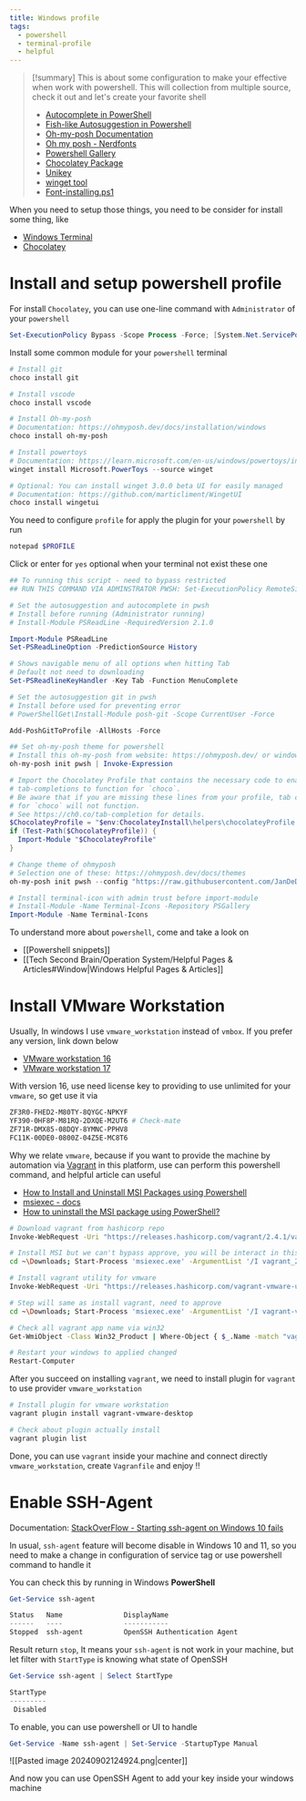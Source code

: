 ```yaml
---
title: Windows profile
tags:
  - powershell
  - terminal-profile
  - helpful
---
```

>[!summary]
>This is about some configuration to make your effective when work with powershell. This will collection from multiple source, check it out and let's create your favorite shell
>- [Autocomplete in PowerShell](https://techcommunity.microsoft.com/t5/itops-talk-blog/autocomplete-in-powershell/ba-p/2604524)
>- [Fish-like Autosuggestion in Powershell](https://dev.to/animo/fish-like-autosuggestion-in-powershell-21ec)
>- [Oh-my-posh Documentation](https://ohmyposh.dev/docs/)
>- [Oh my posh - Nerdfonts](https://www.nerdfonts.com/)
>- [Powershell Gallery](https://www.powershellgallery.com/)
>- [Chocolatey Package](https://community.chocolatey.org/packages)
>- [Unikey](https://www.unikey.org/en/download.html)
>- [winget tool](https://learn.microsoft.com/en-us/windows/package-manager/winget/)
>- [Font-installing.ps1](https://gist.github.com/anthonyeden/0088b07de8951403a643a8485af2709b)

When you need to setup those things, you need to be consider for install some thing, like

- [Windows Terminal](https://github.com/microsoft/terminal)
- [Chocolatey](https://chocolatey.org/install) 

# Install and setup powershell profile

For install `Chocolatey`, you can use one-line command with `Administrator` of your `powershell`

```powershell
Set-ExecutionPolicy Bypass -Scope Process -Force; [System.Net.ServicePointManager]::SecurityProtocol = [System.Net.ServicePointManager]::SecurityProtocol -bor 3072; iex ((New-Object System.Net.WebClient).DownloadString('https://community.chocolatey.org/install.ps1'))
```

Install some common module for your `powershell` terminal

```powershell
# Install git
choco install git

# Install vscode
choco install vscode

# Install Oh-my-posh
# Documentation: https://ohmyposh.dev/docs/installation/windows
choco install oh-my-posh

# Install powertoys
# Documentation: https://learn.microsoft.com/en-us/windows/powertoys/install
winget install Microsoft.PowerToys --source winget

# Optional: You can install winget 3.0.0 beta UI for easily managed
# Documentation: https://github.com/marticliment/WingetUI
choco install wingetui
```

You need to configure `profile` for apply the plugin for your `powershell` by run

```powershell
notepad $PROFILE
```

Click or enter for `yes` optional when your terminal not exist these one

```powershell title="Microsoft.PowerShell_profile.ps1"
## To running this script - need to bypass restricted
## RUN THIS COMMAND VIA ADMINSTRATOR PWSH: Set-ExecutionPolicy RemoteSigned -Scope CurrentUser

# Set the autosuggestion and autocomplete in pwsh
# Install before running (Administrator running)
# Install-Module PSReadLine -RequiredVersion 2.1.0

Import-Module PSReadLine
Set-PSReadLineOption -PredictionSource History

# Shows navigable menu of all options when hitting Tab
# Default not need to downloading
Set-PSReadlineKeyHandler -Key Tab -Function MenuComplete

# Set the autosuggestion git in pwsh
# Install before used for preventing error
# PowerShellGet\Install-Module posh-git -Scope CurrentUser -Force

Add-PoshGitToProfile -AllHosts -Force

## Set oh-my-posh theme for powershell
# Install this oh-my-posh from website: https://ohmyposh.dev/ or windows store
oh-my-posh init pwsh | Invoke-Expression

# Import the Chocolatey Profile that contains the necessary code to enable
# tab-completions to function for `choco`.
# Be aware that if you are missing these lines from your profile, tab completion
# for `choco` will not function.
# See https://ch0.co/tab-completion for details.
$ChocolateyProfile = "$env:ChocolateyInstall\helpers\chocolateyProfile.psm1"
if (Test-Path($ChocolateyProfile)) {
  Import-Module "$ChocolateyProfile"
}

# Change theme of ohmyposh
# Selection one of these: https://ohmyposh.dev/docs/themes
oh-my-posh init pwsh --config "https://raw.githubusercontent.com/JanDeDobbeleer/oh-my-posh/main/themes/amro.omp.json" | Invoke-Expression

# Install terminal-icon with admin trust before import-module
# Install-Module -Name Terminal-Icons -Repository PSGallery
Import-Module -Name Terminal-Icons
```

To understand more about `powershell`, come and take a look on

- [[Powershell snippets]]
- [[Tech Second Brain/Operation System/Helpful Pages & Articles#Window|Windows Helpful Pages & Articles]]

# Install VMware Workstation

Usually, In windows I use `vmware_workstation` instead of `vmbox`. If you prefer any version, link down below

- [VMware workstation 16](https://drive.google.com/file/d/1omAQygsVLS9d_g4C52I46Ol5RLTxvU0M/view?usp=sharing)
- [VMware workstation 17](https://www.mikeroysoft.com/post/download-fusion-ws/)

With version 16, use need license key to providing to use unlimited for your `vmware`, so get use it via

```bash
ZF3R0-FHED2-M80TY-8QYGC-NPKYF
YF390-0HF8P-M81RQ-2DXQE-M2UT6 # Check-mate
ZF71R-DMX85-08DQY-8YMNC-PPHV8
FC11K-00DE0-0800Z-04Z5E-MC8T6
```

Why we relate `vmware`, because if you want to provide the machine by automation via [Vagrant](https://developer.hashicorp.com/vagrant/docs) in this platform, use can perform this powershell command, and helpful article can useful

- [How to Install and Uninstall MSI Packages using Powershell](https://www.advancedinstaller.com/install-msi-files-with-powershell.html)
- [msiexec - docs](https://learn.microsoft.com/en-us/windows-server/administration/windows-commands/msiexec)
- [How to uninstall the MSI package using PowerShell?](https://www.tutorialspoint.com/how-to-uninstall-the-msi-package-using-powershell)

```bash
# Download vagrant from hashicorp repo
Invoke-WebRequest -Uri "https://releases.hashicorp.com/vagrant/2.4.1/vagrant_2.4.1_windows_amd64.msi" -Outfile ~\Downloads\vagrant_2.4.1_windows_amd64.msi

# Install MSI but we can't bypass approve, you will be interact in this step
cd ~\Downloads; Start-Process 'msiexec.exe' -ArgumentList '/I vagrant_2.4.1_windows_amd64.msi' -Wait

# Install vagrant utility for vmware
Invoke-WebRequest -Uri "https://releases.hashicorp.com/vagrant-vmware-utility/1.0.22/vagrant-vmware-utility_1.0.22_windows_amd64.msi" -Outfile ~\Downloads\vagrant-vmware-utility_1.0.22_windows_amd64.msi

# Step will same as install vagrant, need to approve
cd ~\Downloads; Start-Process 'msiexec.exe' -ArgumentList '/I vagrant-vmware-utility_1.0.22_windows_amd64.msi' -Wait

# Check all vagrant app name via win32
Get-WmiObject -Class Win32_Product | Where-Object { $_.Name -match "vagrant" }

# Restart your windows to applied changed
Restart-Computer
```

After you succeed on installing `vagrant`, we need to install plugin for `vagrant` to use provider `vmware_workstation`

```powershell
# Install plugin for vmware workstation
vagrant plugin install vagrant-vmware-desktop

# Check about plugin actually install
vagrant plugin list
```

Done, you can use `vagrant` inside your machine and connect directly `vmware_workstation`, create `Vagranfile` and enjoy !!

# Enable SSH-Agent

Documentation: [StackOverFlow - Starting ssh-agent on Windows 10 fails](https://stackoverflow.com/questions/52113738/starting-ssh-agent-on-windows-10-fails-unable-to-start-ssh-agent-service-erro)

In usual, `ssh-agent` feature will become disable in Windows 10 and 11, so you need to make a change in configuration of service tag or use powershell command to handle it

You can check this by running in Windows **PowerShell**

```powershell
Get-Service ssh-agent
```

```powershell
Status   Name               DisplayName
------   ----               -----------
Stopped  ssh-agent          OpenSSH Authentication Agent
```

Result return `stop`, It means your `ssh-agent` is not work in your machine, but let filter with `StartType` is knowing what state of OpenSSH

```powershell
Get-Service ssh-agent | Select StartType
```

```powershell
StartType
---------
 Disabled
```

To enable, you can use powershell or UI to handle

```powershell
Get-Service -Name ssh-agent | Set-Service -StartupType Manual
```

![[Pasted image 20240902124924.png|center]]

And now you can use OpenSSH Agent to add your key inside your windows machine

